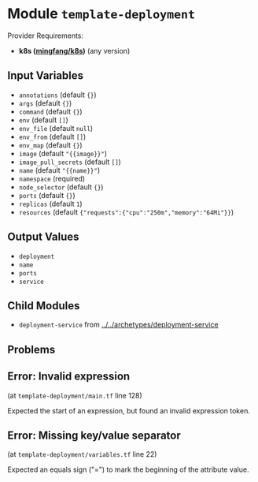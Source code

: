 
# Module `template-deployment`

Provider Requirements:
* **k8s ([mingfang/k8s](https://registry.terraform.io/providers/mingfang/k8s/latest))** (any version)

## Input Variables
* `annotations` (default `{}`)
* `args` (default `{}`)
* `command` (default `{}`)
* `env` (default `[]`)
* `env_file` (default `null`)
* `env_from` (default `[]`)
* `env_map` (default `{}`)
* `image` (default `"{{image}}"`)
* `image_pull_secrets` (default `[]`)
* `name` (default `"{{name}}"`)
* `namespace` (required)
* `node_selector` (default `{}`)
* `ports` (default `{}`)
* `replicas` (default `1`)
* `resources` (default `{"requests":{"cpu":"250m","memory":"64Mi"}}`)

## Output Values
* `deployment`
* `name`
* `ports`
* `service`

## Child Modules
* `deployment-service` from [../../archetypes/deployment-service](../../archetypes/deployment-service)

## Problems

## Error: Invalid expression

(at `template-deployment/main.tf` line 128)

Expected the start of an expression, but found an invalid expression token.

## Error: Missing key/value separator

(at `template-deployment/variables.tf` line 22)

Expected an equals sign ("=") to mark the beginning of the attribute value.

